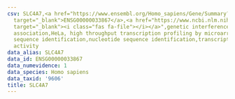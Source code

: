 ```yaml
---
csv: SLC4A7,<a href="https://www.ensembl.org/Homo_sapiens/Gene/Summary?db=core;g=ENSG00000033867"
  target="_blank">ENSG00000033867</a>,<a href="https://www.ncbi.nlm.nih.gov/pubmed/17216044"
  target="_blank"><i class="fas fa-file"></i></a>",genetic interference,functional
  association,HeLa, high throughput transcription profiling by microarray,nucleotide
  sequence identification,nucleotide sequence identification,transcriptional regulation,down-regulates
  activity
data_alias: SLC4A7
data_id: ENSG00000033867
data_numevidence: 1
data_species: Homo sapiens
data_taxid: '9606'
title: SLC4A7
---
```

